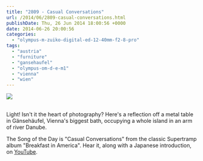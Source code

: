 ```yaml
---
title: "2809 - Casual Conversations"
url: /2014/06/2809-casual-conversations.html
publishDate: Thu, 26 Jun 2014 18:00:56 +0000
date: 2014-06-26 20:00:56
categories: 
  - "olympus-m-zuiko-digital-ed-12-40mm-f2-8-pro"
tags: 
  - "austria"
  - "furniture"
  - "gansehaufel"
  - "olympus-om-d-e-m1"
  - "vienna"
  - "wien"
---
```

<div class="container">
<div class="center"><a target="_blank" href="https://d25zfm9zpd7gm5.cloudfront.net/1200x1200/2014/20140610_163533_lr.jpg"><img src="https://d25zfm9zpd7gm5.cloudfront.net/0600x0600/2014/20140610_163533_lr.jpg" /></a></div>
</div>
<br />

Light! Isn't it the heart of photography? Here's a reflection off a metal table in Gänsehäufel, Vienna's biggest bath, occupying a whole island in an arm of river Danube. 

The Song of the Day is "Casual Conversations" from the classic Supertramp album "Breakfast in America". Hear it, along with a Japanese introduction, on <a href="https://www.youtube.com/watch?v=Jm3U0vZA_wY" target="_blank">YouTube</a>.
